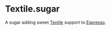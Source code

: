 Textile.sugar
=============

A sugar adding sweet [Textile][] support to [Espresso][].

[espresso]: <http://macrabbit.com/espresso/> "Espresso, by MacRabbit"
[textile]: <http://hobix.com/textile/> "A Textile Reference"
